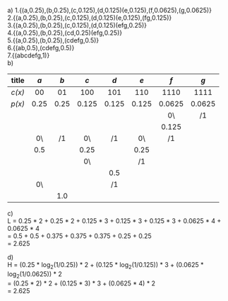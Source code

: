   a) 1.{(a,0.25),(b,0.25),(c,0.125),(d,0.125)(e,0.125),(f,0.0625),(g,0.0625)}</br>
     2.{(a,0.25),(b,0.25),(c,0.125),(d,0.125)(e,0.125),(fg,0.125)}</br>
     3.{(a,0.25),(b,0.25),(c,0.125),(d,0.125)(efg,0.25)}</br>
     4.{(a,0.25),(b,0.25),(cd,0.25)(efg,0.25)}</br>
     5.{(a,0.25),(b,0.25),(cdefg,0.5)}</br>
     6.{(ab,0.5),(cdefg,0.5)}</br>
     7.{(abcdefg,1)}</br>
  b)
  
|title|_a_|_b_|_c_|_d_|_e_|_f_|_g_|
|:---:|:---:|:---:|:---:|:---:|:---:|:---:|:---:|
|_c(x)_|00|01|100|101|110|1110|1111|
|_p(x)_|0.25|0.25|0.125|0.125|0.125|0.0625|0.0625|
|      |   |   |   |   |   |0\ |/1 |
|      |   |   |   |   |   |0.125|   |
|      |0\ | /1|0\ | /1|0\ |/1 |   |
|      |0.5|   |0.25|   |0.25|   |   |
|      |   |   |0\ |   |/1 |   |   |
|      |   |   |   |0.5|   |   |   |
|      |0\ |   |   |/1 |   |   |   |
|      |   |1.0|   |   |   |   |   |

c) <br>
L = 0.25 * 2 + 0.25 * 2 + 0.125 * 3 + 0.125 * 3 + 0.125 * 3 + 0.0625 * 4 + 0.0625 * 4 <br>
  = 0.5 + 0.5 + 0.375 + 0.375 + 0.375 + 0.25 + 0.25 <br>
  = 2.625

d) <br>
H = (0.25 * log<sub>2</sub>(1/0.25)) * 2 + (0.125 * log<sub>2</sub>(1/0.125)) * 3 + (0.0625 * log<sub>2</sub>(1/0.0625)) * 2 <br>
  = (0.25 * 2) * 2 + (0.125 * 3) * 3 + (0.0625 * 4) * 2 <br>
  = 2.625


